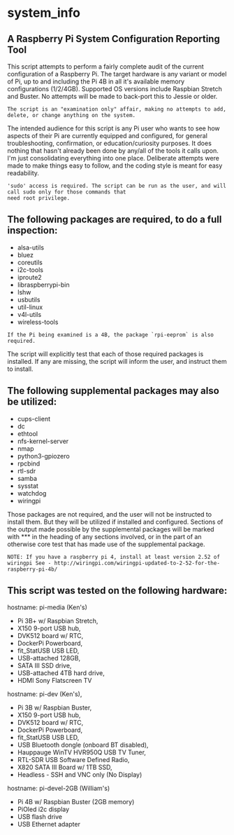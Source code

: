 # system_info
## A Raspberry Pi System Configuration Reporting Tool

This script attempts to perform a fairly complete audit of the current configuration of a Raspberry Pi. The target hardware is any variant or model of Pi, up to and including the Pi 4B in all it's available memory configurations (1/2/4GB). Supported OS versions include Raspbian Stretch and Buster. No attempts will be made to back-port this to Jessie or older.
```
The script is an "examination only" affair, making no attempts to add, delete, or change anything on the system.
```
The intended audience for this script is any Pi user who wants to see how aspects of their Pi are currently equipped and configured, for general troubleshooting, confirmation, or education/curiosity purposes. It does nothing that hasn't already been done by any/all of the tools it calls upon. I'm just consolidating everything into one place. Deliberate attempts were made to make things easy to follow, and the coding style is meant for easy readability.
```
'sudo' access is required. The script can be run as the user, and will call sudo only for those commands that
need root privilege.
```
## The following packages are required, to do a full inspection:

- alsa-utils
- bluez
- coreutils
- i2c-tools
- iproute2
- libraspberrypi-bin
- lshw
- usbutils
- util-linux
- v4l-utils
- wireless-tools
```
If the Pi being examined is a 4B, the package `rpi-eeprom` is also required.
```
The script will explicitly test that each of those required packages is installed. If any are missing, the script will inform the user, and instruct them to install.

## The following supplemental packages may also be utilized:

- cups-client
- dc
- ethtool
- nfs-kernel-server
- nmap
- python3-gpiozero
- rpcbind
- rtl-sdr
- samba
- sysstat
- watchdog
- wiringpi

Those packages are not required, and the user will not be instructed to install them. But they will be utilized if installed and configured. Sections of the output made possible by the supplemental packages will be marked with *** in the heading of any sections involved, or in the part of an otherwise core test that has made use of the supplemental package.
```
NOTE: If you have a raspberry pi 4, install at least version 2.52 of wiringpi See - http://wiringpi.com/wiringpi-updated-to-2-52-for-the-raspberry-pi-4b/
```
## This script was tested on the following hardware:

hostname: pi-media (Ken's)
- Pi 3B+ w/ Raspbian Stretch,
- X150 9-port USB hub,
- DVK512 board w/ RTC,
- DockerPi Powerboard,
- fit_StatUSB USB LED,
- USB-attached 128GB,
- SATA III SSD drive,
- USB-attached 4TB hard drive,
- HDMI Sony Flatscreen TV

hostname: pi-dev (Ken's),
- Pi 3B w/ Raspbian Buster,
- X150 9-port USB hub,
- DVK512 board w/ RTC,
- DockerPi Powerboard,
- fit_StatUSB USB LED,
- USB Bluetooth dongle (onboard BT disabled),
- Hauppauge WinTV HVR950Q USB TV Tuner,
- RTL-SDR USB Software Defined Radio,
- X820 SATA III Board w/ 1TB SSD,
- Headless - SSH and VNC only (No Display)

hostname: pi-devel-2GB (William's)
- Pi 4B w/ Raspbian Buster (2GB memory)
- PiOled i2c display
- USB flash drive
- USB Ethernet adapter
